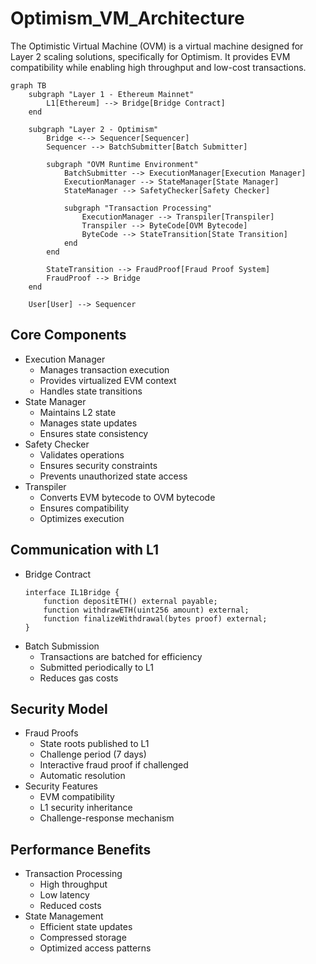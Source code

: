 # Optimism_VM_Architecture

The Optimistic Virtual Machine (OVM) is a virtual machine designed for Layer 2 scaling solutions, specifically for Optimism. It provides EVM compatibility while enabling high throughput and low-cost transactions.

```mermaid
graph TB
    subgraph "Layer 1 - Ethereum Mainnet"
        L1[Ethereum] --> Bridge[Bridge Contract]
    end
    
    subgraph "Layer 2 - Optimism"
        Bridge <--> Sequencer[Sequencer]
        Sequencer --> BatchSubmitter[Batch Submitter]
        
        subgraph "OVM Runtime Environment"
            BatchSubmitter --> ExecutionManager[Execution Manager]
            ExecutionManager --> StateManager[State Manager]
            StateManager --> SafetyChecker[Safety Checker]
            
            subgraph "Transaction Processing"
                ExecutionManager --> Transpiler[Transpiler]
                Transpiler --> ByteCode[OVM Bytecode]
                ByteCode --> StateTransition[State Transition]
            end
        end
        
        StateTransition --> FraudProof[Fraud Proof System]
        FraudProof --> Bridge
    end

    User[User] --> Sequencer
```

## Core Components
- Execution Manager
  - Manages transaction execution
  - Provides virtualized EVM context
  - Handles state transitions
- State Manager
  - Maintains L2 state
  - Manages state updates
  - Ensures state consistency
- Safety Checker
  - Validates operations
  - Ensures security constraints
  - Prevents unauthorized state access
- Transpiler
  - Converts EVM bytecode to OVM bytecode
  - Ensures compatibility
  - Optimizes execution
    
## Communication with L1
- Bridge Contract
    ```solidity
    interface IL1Bridge {
        function depositETH() external payable;
        function withdrawETH(uint256 amount) external;
        function finalizeWithdrawal(bytes proof) external;
    }
    ```
- Batch Submission
  - Transactions are batched for efficiency
  - Submitted periodically to L1
  - Reduces gas costs
    
## Security Model
- Fraud Proofs
  - State roots published to L1
  - Challenge period (7 days)
  - Interactive fraud proof if challenged
  - Automatic resolution
- Security Features
  - EVM compatibility
  - L1 security inheritance
  - Challenge-response mechanism

## Performance Benefits
- Transaction Processing
  - High throughput
  - Low latency
  - Reduced costs
- State Management
  - Efficient state updates
  - Compressed storage
  - Optimized access patterns
